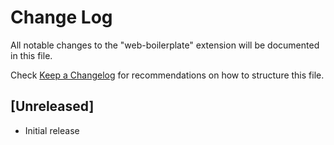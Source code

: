 # Change Log
All notable changes to the "web-boilerplate" extension will be documented in this file.

Check [Keep a Changelog](http://keepachangelog.com/) for recommendations on how to structure this file.

## [Unreleased]
- Initial release